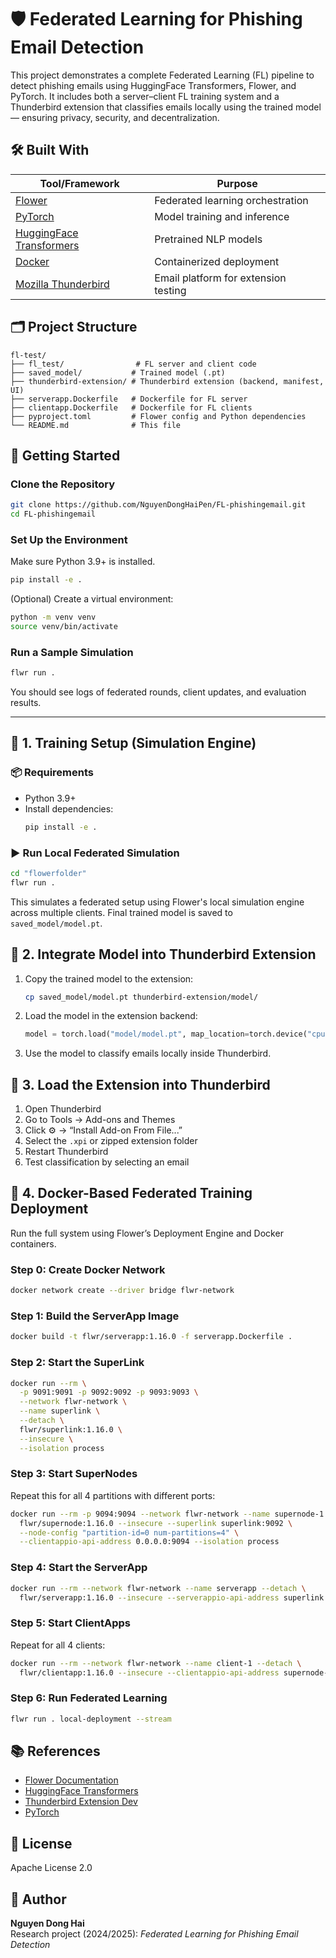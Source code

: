 # 🛡️ Federated Learning for Phishing Email Detection

This project demonstrates a complete Federated Learning (FL) pipeline to detect phishing emails using HuggingFace Transformers, Flower, and PyTorch. It includes both a server–client FL training system and a Thunderbird extension that classifies emails locally using the trained model — ensuring privacy, security, and decentralization.


## 🛠️ Built With

| Tool/Framework        | Purpose                                |
|-----------------------|----------------------------------------|
| [Flower](https://flower.ai)              | Federated learning orchestration     |
| [PyTorch](https://pytorch.org/)          | Model training and inference         |
| [HuggingFace Transformers](https://huggingface.co/) | Pretrained NLP models               |
| [Docker](https://www.docker.com/)        | Containerized deployment             |
| [Mozilla Thunderbird](https://www.thunderbird.net/) | Email platform for extension testing |

## 🗂 Project Structure

```
fl-test/
├── fl_test/                # FL server and client code
├── saved_model/           # Trained model (.pt)
├── thunderbird-extension/ # Thunderbird extension (backend, manifest, UI)
├── serverapp.Dockerfile   # Dockerfile for FL server
├── clientapp.Dockerfile   # Dockerfile for FL clients
├── pyproject.toml         # Flower config and Python dependencies
└── README.md              # This file
```
## 🧰 Getting Started

### Clone the Repository

```bash
git clone https://github.com/NguyenDongHaiPen/FL-phishingemail.git
cd FL-phishingemail
```

### Set Up the Environment

Make sure Python 3.9+ is installed.

```bash
pip install -e .
```

(Optional) Create a virtual environment:

```bash
python -m venv venv
source venv/bin/activate
```

### Run a Sample Simulation

```bash
flwr run .
```

You should see logs of federated rounds, client updates, and evaluation results.

---

## 🚀 1. Training Setup (Simulation Engine)

### 📦 Requirements

- Python 3.9+
- Install dependencies:
  ```bash
  pip install -e .
  ```

### ▶️ Run Local Federated Simulation

```bash
cd "flowerfolder"
flwr run .
```

This simulates a federated setup using Flower's local simulation engine across multiple clients. Final trained model is saved to `saved_model/model.pt`.

## 📨 2. Integrate Model into Thunderbird Extension

1. Copy the trained model to the extension:
   ```bash
   cp saved_model/model.pt thunderbird-extension/model/
   ```

2. Load the model in the extension backend:
   ```python
   model = torch.load("model/model.pt", map_location=torch.device("cpu"))
   ```

3. Use the model to classify emails locally inside Thunderbird.

## 🧪 3. Load the Extension into Thunderbird

1. Open Thunderbird
2. Go to Tools → Add-ons and Themes
3. Click ⚙️ → “Install Add-on From File...”
4. Select the `.xpi` or zipped extension folder
5. Restart Thunderbird
6. Test classification by selecting an email

## 🐳 4. Docker-Based Federated Training Deployment

Run the full system using Flower’s Deployment Engine and Docker containers.

### Step 0: Create Docker Network

```bash
docker network create --driver bridge flwr-network
```

### Step 1: Build the ServerApp Image

```bash
docker build -t flwr/serverapp:1.16.0 -f serverapp.Dockerfile .
```

### Step 2: Start the SuperLink

```bash
docker run --rm \
  -p 9091:9091 -p 9092:9092 -p 9093:9093 \
  --network flwr-network \
  --name superlink \
  --detach \
  flwr/superlink:1.16.0 \
  --insecure \
  --isolation process
```

### Step 3: Start SuperNodes

Repeat this for all 4 partitions with different ports:
```bash
docker run --rm -p 9094:9094 --network flwr-network --name supernode-1 --detach \
  flwr/supernode:1.16.0 --insecure --superlink superlink:9092 \
  --node-config "partition-id=0 num-partitions=4" \
  --clientappio-api-address 0.0.0.0:9094 --isolation process
```

### Step 4: Start the ServerApp

```bash
docker run --rm --network flwr-network --name serverapp --detach \
  flwr/serverapp:1.16.0 --insecure --serverappio-api-address superlink:9091
```

### Step 5: Start ClientApps

Repeat for all 4 clients:
```bash
docker run --rm --network flwr-network --name client-1 --detach \
  flwr/clientapp:1.16.0 --insecure --clientappio-api-address supernode-1:9094
```

### Step 6: Run Federated Learning

```bash
flwr run . local-deployment --stream
```

## 📚 References

- [Flower Documentation](https://flower.ai/docs/)
- [HuggingFace Transformers](https://huggingface.co/docs/transformers/)
- [Thunderbird Extension Dev](https://developer.thunderbird.net/)
- [PyTorch](https://pytorch.org/)

## 📄 License

Apache License 2.0

## 👤 Author

**Nguyen Dong Hai**  
Research project (2024/2025): *Federated Learning for Phishing Email Detection*


